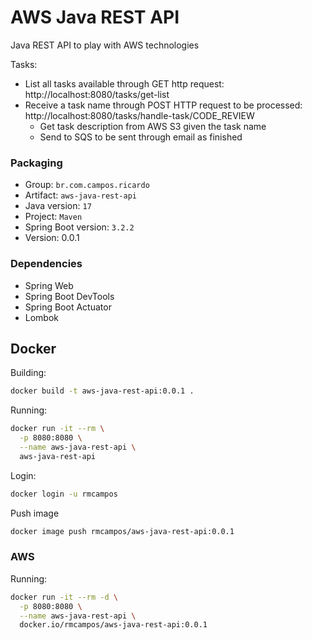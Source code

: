 # AWS Java REST API
Java REST API to play with AWS technologies

Tasks:
- List all tasks available through GET http request: http://localhost:8080/tasks/get-list
- Receive a task name through POST HTTP request to be processed: http://localhost:8080/tasks/handle-task/CODE_REVIEW
  - Get task description from AWS S3 given the task name
  - Send to SQS to be sent through email as finished

### Packaging

- Group: `br.com.campos.ricardo`
- Artifact: `aws-java-rest-api`
- Java version: `17`
- Project: `Maven`
- Spring Boot version: `3.2.2`
- Version: 0.0.1

### Dependencies
- Spring Web
- Spring Boot DevTools
- Spring Boot Actuator
- Lombok

## Docker

Building:

```sh
docker build -t aws-java-rest-api:0.0.1 .
```

Running:

```sh
docker run -it --rm \
  -p 8080:8080 \
  --name aws-java-rest-api \
  aws-java-rest-api
```

Login:

```sh
docker login -u rmcampos
```

Push image
```sh
docker image push rmcampos/aws-java-rest-api:0.0.1
```

### AWS

Running:

```sh
docker run -it --rm -d \
  -p 8080:8080 \
  --name aws-java-rest-api \
  docker.io/rmcampos/aws-java-rest-api:0.0.1
```
